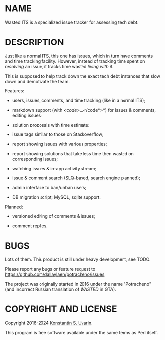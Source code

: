 # NAME

Wasted ITS is a specialized issue tracker for assessing tech debt.

# DESCRIPTION

Just like a normal ITS, this one has issues, which in turn have comments and
time tracking facility.
However, instead of tracking time spent on *resolving* an issue,
it tracks time wasted *living with it*.

This is supposed to help track down the exact tech debt instances
that slow down and demotivate the team.

Features:

* users, issues, comments, and time tracking (like in a normal ITS);

* markdown support (with *<*code*>*...*<*/code*>*)
for issues & comments, editing issues;

* solution proposals with time estimate;

* issue tags similar to those on Stackoverflow;

* report showing issues with various properties;

* report showing solutions that take less time then
wasted on corresponding issues;

* watching issues & in-app activity stream;

* issue & comment search (SLQ-based, search engine planned);

* admin interface to ban/unban users;

* DB migration script; MySQL, sqlite support.

Planned:

* versioned editing of comments & issues;

* comment replies.

# BUGS

Lots of them. This product is still under heavy development, see TODO.

Please report any bugs or feature request to
https://github.com/dallaylaen/potracheno/issues

The project was originally started in 2016 under the name "Potracheno"
(and incorrect Russian translation of _WASTED_ in GTA).

# COPYRIGHT AND LICENSE

Copyright 2016-2024 [Konstantin S. Uvarin](https://github.com/dallaylaen).

This program is free software available under the same terms as Perl itself.
